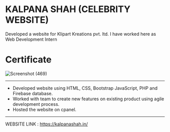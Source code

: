 # KALPANA SHAH (CELEBRITY WEBSITE)
Developed a website for Klipart Kreations pvt. ltd. 
I have worked here as Web Development Intern
# Certificate
![Screenshot (469)](https://github.com/sanket-bhoite/KALPANA-SHAH-CELEBRITY-WEBSITE-/assets/84386140/da91cceb-0fa4-4e33-90dc-f57d6b7f8c7a)
******************************************

- Developed website using HTML, CSS, Bootstrap JavaScript, PHP and Firebase database.
- Worked with team to create new features on existing product using agile development process.
- Hosted the website on cpanel.

******************************************

WEBSITE LINK : https://kalpanashah.in/

